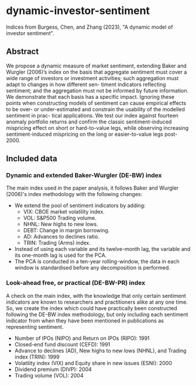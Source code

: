 # dynamic-investor-sentiment
Indices from Burgess, Chen, and Zhang (2023), "A dynamic model of investor sentiment".


## Abstract 
We propose a dynamic measure of market sentiment, extending Baker and Wurgler
(2006)’s index on the basis that aggregate sentiment must cover a wide range of investors
or investment activities; such aggregation must adapt to changes in how different sen-
timent indicators reflecting sentiment; and the aggregation must not be informed by
future information. We demonstrate that each basis has a specific impact. Ignoring
these points when constructing models of sentiment can cause empirical effects to be
over- or under-estimated and constrain the usability of the modelled sentiment in prac-
tical applications. We test our index against fourteen anomaly portfolio returns and
confirm the classic sentiment-induced mispricing effect on short or hard-to-value legs,
while observing increasing sentiment-induced mispricing on the long or easier-to-value
legs post-2000.

## Included data
### Dynamic and extended Baker-Wurgler (DE-BW) index
The main index used in the paper analysis, it follows Baker and Wurgler (2006)'s index methodology with the following changes:
- We extend the pool of sentiment indicators by adding:
  - VIX: CBOE market volatility index.
  - VOL: S\&P500 Trading volume.
  - NHNL: New highs to new lows. 
  - DEBT: Change in margin borrowing.
  - AD: Advances to declines ratio. 
  - TRIN: Trading (Arms) index.
- Instead of using each variable and its twelve-month lag, the variable and its one-month lag is used for the PCA.
- The PCA is conducted in a ten-year rolling-window, the data in each window is standardised before any decomposition is performed.

### Look-ahead free, or practical (DE-BW-PR) index
A check on the main index, with the knowledge that only certain sentiment indicators are known to researchers and practitioners alike at any one time. So, we create the index which could have practically been constructed following the DE-BW index methodology, but only including each sentiment indicator from when they have been mentioned in publications as representing sentiment.
- Number of IPOs (NIPO) and Return on IPOs (RIPO): 1991
- Closed-end fund discount (CEFD): 1991
- Advance to declines (AD), New highs to new lows (NHNL), and Trading index (TRIN): 1999
- Volatility index (VIX) and Equity share in new issues (ESNI): 2000
- Dividend premium (DIVP): 2004
- Trading volume (VOL): 2004
